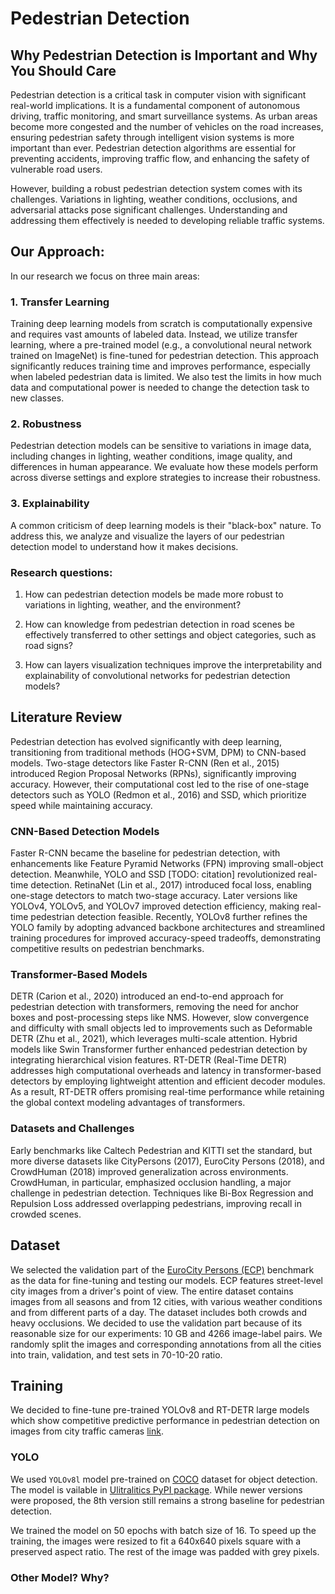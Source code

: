 # Pedestrian Detection

<!-- ![alt text](Isolated.png "Title") -->

<!-- why interesting or why people should care. -->

## Why Pedestrian Detection is Important and Why You Should Care

Pedestrian detection is a critical task in computer vision with significant real-world implications. It is a fundamental component of autonomous driving, traffic monitoring, and smart surveillance systems. As urban areas become more congested and the number of vehicles on the road increases, ensuring pedestrian safety through intelligent vision systems is more important than ever. Pedestrian detection algorithms are essential for preventing accidents, improving traffic flow, and enhancing the safety of vulnerable road users.

However, building a robust pedestrian detection system comes with its challenges. Variations in lighting, weather conditions, occlusions, and adversarial attacks pose significant challenges. Understanding and addressing them effectively is needed to developing reliable traffic systems.

## Our Approach:

In our research we focus on three main areas:

### 1. Transfer Learning

Training deep learning models from scratch is computationally expensive and requires vast amounts of labeled data. Instead, we utilize transfer learning, where a pre-trained model (e.g., a convolutional neural network trained on ImageNet) is fine-tuned for pedestrian detection. This approach significantly reduces training time and improves performance, especially when labeled pedestrian data is limited. We also test the limits in how much data and computational power is needed to change the detection task to new classes.

### 2. Robustness

Pedestrian detection models can be sensitive to variations in image data, including changes in lighting, weather conditions, image quality, and differences in human appearance. We evaluate how these models perform across diverse settings and explore strategies to increase their robustness.

### 3. Explainability

A common criticism of deep learning models is their "black-box" nature. To address this, we analyze and visualize the layers of our pedestrian detection model to understand how it makes decisions.

### Research questions:

1. How can pedestrian detection models be made more robust to variations in lighting, weather, and the environment?

2. How can knowledge from pedestrian detection in road scenes be effectively transferred to other settings and object categories, such as road signs?

3. How can layers visualization techniques improve the interpretability and explainability of convolutional networks for pedestrian detection models?

<!-- 346 WORDS -->

## Literature Review

Pedestrian detection has evolved significantly with deep learning, transitioning from traditional methods (HOG+SVM, DPM) to CNN-based models. Two-stage detectors like Faster R-CNN (Ren et al., 2015) introduced Region Proposal Networks (RPNs), significantly improving accuracy. However, their computational cost led to the rise of one-stage detectors such as YOLO (Redmon et al., 2016) and SSD, which prioritize speed while maintaining accuracy.

### CNN-Based Detection Models

Faster R-CNN became the baseline for pedestrian detection, with enhancements like Feature Pyramid Networks (FPN) improving small-object detection. Meanwhile, YOLO and SSD [TODO: citation] revolutionized real-time detection. RetinaNet (Lin et al., 2017) introduced focal loss, enabling one-stage detectors to match two-stage accuracy. Later versions like YOLOv4, YOLOv5, and YOLOv7 improved detection efficiency, making real-time pedestrian detection feasible. Recently, YOLOv8 further refines the YOLO family by adopting advanced backbone architectures and streamlined training procedures for improved accuracy-speed tradeoffs, demonstrating competitive results on pedestrian benchmarks.

### Transformer-Based Models

DETR (Carion et al., 2020) introduced an end-to-end approach for pedestrian detection with transformers, removing the need for anchor boxes and post-processing steps like NMS. However, slow convergence and difficulty with small objects led to improvements such as Deformable DETR (Zhu et al., 2021), which leverages multi-scale attention. Hybrid models like Swin Transformer further enhanced pedestrian detection by integrating hierarchical vision features. RT-DETR (Real-Time DETR) addresses high computational overheads and latency in transformer-based detectors by employing lightweight attention and efficient decoder modules. As a result, RT-DETR offers promising real-time performance while retaining the global context modeling advantages of transformers.

### Datasets and Challenges

Early benchmarks like Caltech Pedestrian and KITTI set the standard, but more diverse datasets like CityPersons (2017), EuroCity Persons (2018), and CrowdHuman (2018) improved generalization across environments. CrowdHuman, in particular, emphasized occlusion handling, a major challenge in pedestrian detection. Techniques like Bi-Box Regression and Repulsion Loss addressed overlapping pedestrians, improving recall in crowded scenes.

<!--
### Related research that we build upon:

how it's done now: what current typical approach(es)
Yolo v8 finetune becase:
https://arxiv.org/pdf/2404.08081

Fine tune DETR:
https://arxiv.org/abs/2005.12872
(here they user RL-DETR-L, we are going to use rtdetr_r50vd)

and this is why:
https://openaccess.thecvf.com/content/CVPR2024/papers/Zhao_DETRs_Beat_YOLOs_on_Real-time_Object_Detection_CVPR_2024_paper.pdf

PED is pedestrian DETR:
https://arxiv.org/pdf/2012.06785

Add the prompt (trainable vector):
https://arxiv.org/abs/2203.12119


### For literature review:
MMPedestron:
https://arxiv.org/pdf/2407.10125v1
this uses IR pictures which are not always available - not good

https://arxiv.org/abs/2404.19299
The method enhances pedestrian detection, especially in challenging scenarios like small-scale or heavily occluded pedestrians.

https://arxiv.org/pdf/2304.03135
The paper proposes constructing a versatile pedestrian knowledge bank by extracting generalized pedestrian features from large-scale pretrained models

- https://github.com/hasanirtiza/Pedestron Pedestron
- https://arxiv.org/pdf/1703.06870 MaskRCNN
- https://arxiv.org/abs/1802.02611 DeepLabV3+
- https://arxiv.org/abs/1908.07919 HRNet
- https://arxiv.org/pdf/1506.02640 Yolo - train from scratch based on the paper
- - https://arxiv.org/pdf/2004.10934v1 Yolov4
- - https://yolov8.com/ Yolov8
- - https://arxiv.org/html/2502.12524v1 Yolov12
- https://arxiv.org/pdf/2211.07636v2 EVA
- https://arxiv.org/abs/1912.06218 YoLACAST++
- https://arxiv.org/abs/2001.00309 BlendMask

what is missing; what the problem is, and what consequences this problem has

explainability - layers vizualization
computationally heavy - trasfer learning trying to make it quick
advesial attacs - trying to make it robust

Other:
Integrate promts to existing architecture

what you propose (e.g. explanation of what you're gonna implement but in words)

# Plan
1. fine-tune YOLOv8 on our dataset
2. Answer research questions
3. Attempt a bigger model -->

## Dataset

We selected the validation part of the [EuroCity Persons (ECP)](https://eurocity-dataset.tudelft.nl/) benchmark as the data for fine-tuning and testing our models. ECP features street-level city images from a driver's point of view. The entire dataset contains images from all seasons and from 12 cities, with various weather conditions and from different parts of a day. The dataset includes both crowds and heavy occlusions. We decided to use the validation part because of its reasonable size for our experiments: 10 GB and 4266 image-label pairs. We randomly split the images and corresponding annotations from all the cities into train, validation, and test sets in 70-10-20 ratio.

## Training

We decided to fine-tune pre-trained YOLOv8 and RT-DETR large models which show competitive predictive performance in pedestrian detection on images from city traffic cameras [link](https://arxiv.org/pdf/2404.08081).

### YOLO

We used `YOLOv8l` model pre-trained on [COCO](https://cocodataset.org/#home) dataset for object detection. The model is vailable in [Ulitralitics PyPI package](https://pypi.org/project/ultralytics/). While newer versions were proposed, the 8th version still remains a strong baseline for pedestrian detection.

We trained the model on 50 epochs with batch size of 16. To speed up the training, the images were resized to fit a 640x640 pixels square with a preserved aspect ratio. The rest of the image was padded with grey pixels.

### Other Model? Why?
